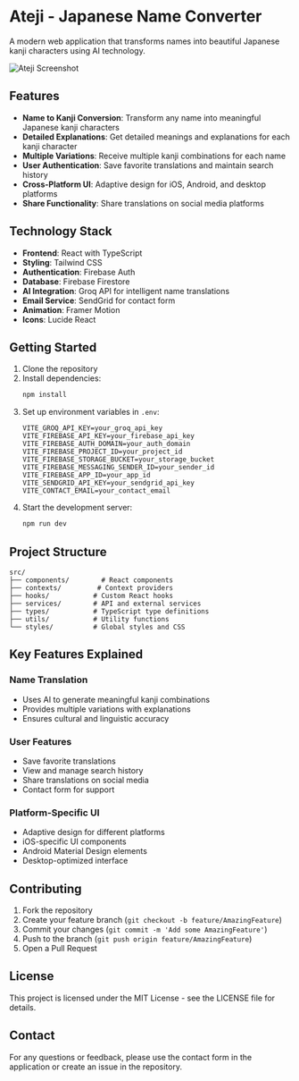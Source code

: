 # Ateji - Japanese Name Converter

A modern web application that transforms names into beautiful Japanese kanji characters using AI technology.

![Ateji Screenshot](https://images.unsplash.com/photo-1530036846422-afb4b7af2fd4?auto=format&fit=crop&q=80&w=1200)

## Features

- **Name to Kanji Conversion**: Transform any name into meaningful Japanese kanji characters
- **Detailed Explanations**: Get detailed meanings and explanations for each kanji character
- **Multiple Variations**: Receive multiple kanji combinations for each name
- **User Authentication**: Save favorite translations and maintain search history
- **Cross-Platform UI**: Adaptive design for iOS, Android, and desktop platforms
- **Share Functionality**: Share translations on social media platforms

## Technology Stack

- **Frontend**: React with TypeScript
- **Styling**: Tailwind CSS
- **Authentication**: Firebase Auth
- **Database**: Firebase Firestore
- **AI Integration**: Groq API for intelligent name translations
- **Email Service**: SendGrid for contact form
- **Animation**: Framer Motion
- **Icons**: Lucide React

## Getting Started

1. Clone the repository
2. Install dependencies:
   ```bash
   npm install
   ```
3. Set up environment variables in `.env`:
   ```
   VITE_GROQ_API_KEY=your_groq_api_key
   VITE_FIREBASE_API_KEY=your_firebase_api_key
   VITE_FIREBASE_AUTH_DOMAIN=your_auth_domain
   VITE_FIREBASE_PROJECT_ID=your_project_id
   VITE_FIREBASE_STORAGE_BUCKET=your_storage_bucket
   VITE_FIREBASE_MESSAGING_SENDER_ID=your_sender_id
   VITE_FIREBASE_APP_ID=your_app_id
   VITE_SENDGRID_API_KEY=your_sendgrid_api_key
   VITE_CONTACT_EMAIL=your_contact_email
   ```
4. Start the development server:
   ```bash
   npm run dev
   ```

## Project Structure

```
src/
├── components/        # React components
├── contexts/         # Context providers
├── hooks/           # Custom React hooks
├── services/        # API and external services
├── types/           # TypeScript type definitions
├── utils/           # Utility functions
└── styles/          # Global styles and CSS
```

## Key Features Explained

### Name Translation
- Uses AI to generate meaningful kanji combinations
- Provides multiple variations with explanations
- Ensures cultural and linguistic accuracy

### User Features
- Save favorite translations
- View and manage search history
- Share translations on social media
- Contact form for support

### Platform-Specific UI
- Adaptive design for different platforms
- iOS-specific UI components
- Android Material Design elements
- Desktop-optimized interface

## Contributing

1. Fork the repository
2. Create your feature branch (`git checkout -b feature/AmazingFeature`)
3. Commit your changes (`git commit -m 'Add some AmazingFeature'`)
4. Push to the branch (`git push origin feature/AmazingFeature`)
5. Open a Pull Request

## License

This project is licensed under the MIT License - see the LICENSE file for details.

## Contact

For any questions or feedback, please use the contact form in the application or create an issue in the repository.